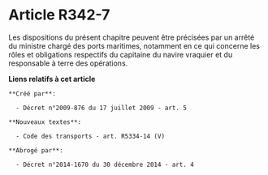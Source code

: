 # Article R342-7

Les dispositions du présent chapitre peuvent être précisées par un arrêté du ministre chargé des ports maritimes, notamment
en ce qui concerne les rôles et obligations respectifs du capitaine du navire vraquier et du responsable à terre des
opérations.

**Liens relatifs à cet article**

	**Créé par**:

	  - Décret n°2009-876 du 17 juillet 2009 - art. 5

	**Nouveaux textes**:

	  - Code des transports - art. R5334-14 (V)

	**Abrogé par**:

	  - Décret n°2014-1670 du 30 décembre 2014 - art. 4
